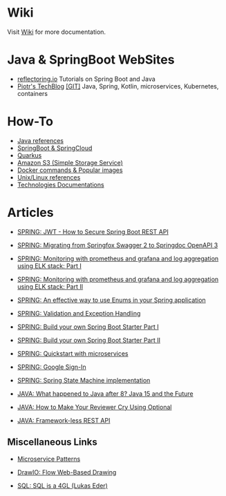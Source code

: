 # Wiki
Visit [Wiki](https://github.com/mllopis11/docs/wiki) for more documentation. 

# Java & SpringBoot WebSites
- [reflectoring.io](https://reflectoring.io/) Tutorials on Spring Boot and Java
- [Piotr's TechBlog](https://piotrminkowski.com) [[GIT]](https://github.com/piomin) Java, Spring, Kotlin, microservices, Kubernetes, containers

# How-To
- [Java references](https://github.com/mllopis11/docs/blob/master/java.md)
- [SpringBoot & SpringCloud](https://github.com/mllopis11/docs/blob/master/springboot.md)
- [Quarkus](https://github.com/mllopis11/quarkus-demo)
- [Amazon S3 (Simple Storage Service)](https://github.com/mllopis11/docs/blob/master/amazon-s3.md)
- [Docker commands & Popular images](https://github.com/mllopis11/docs/blob/master/docker.md)
- [Unix/Linux references](https://github.com/mllopis11/docs/blob/master/unix-linux.md)
- [Technologies Documentations](https://devdocs.io/)

# Articles
- [SPRING: JWT - How to Secure Spring Boot REST API](https://medium.com/dev-genius/json-web-token-how-to-secure-spring-boot-rest-api-4be1369009b0)
- [SPRING: Migrating from Springfox Swagger 2 to Springdoc OpenAPI 3](https://deepak-shinde.medium.com/migrating-from-springfox-swagger-2-to-springdoc-openapi-3-79a79757b8d1)
- [SPRING: Monitoring with prometheus and grafana and log aggregation using ELK stack: Part I](https://medium.com/nerd-for-tech/creating-spring-boot-microservices-monitoring-with-prometheus-and-grafana-and-log-aggregation-ba4f20496942)
- [SPRING: Monitoring with prometheus and grafana and log aggregation using ELK stack: Part II](https://medium.com/nerd-for-tech/building-spring-boot-microservices-monitoring-with-prometheus-and-grafana-and-log-aggregation-5ed9ca7dda36)
- [SPRING: An effective way to use Enums in your Spring application](https://medium.com/javarevisited/an-effective-way-to-use-java-enums-in-your-spring-application-485c969794a8)
- [SPRING: Validation and Exception Handling](https://medium.com/sprang/validation-and-exception-handling-with-spring-ba44b3ee0723)
- [SPRING: Build your own Spring Boot Starter Part I](https://medium.com/@asegu/build-your-own-spring-boot-starter-90ad1f426227)
- [SPRING: Build your own Spring Boot Starter Part II](https://medium.com/@asegu/why-a-spring-boot-developer-could-die-without-spring-boot-starter-properties-11c5d6bf459a)
- [SPRING: Quickstart with microservices](https://medium.com/@leo.ertuna/quickstart-with-java-spring-boot-mircoservices-b67d63fd19d1)
- [SPRING: Google Sign-In](https://yatheesanc9.medium.com/spring-boot-with-google-sign-in-8e304dbe936e)
- [SPRING: Spring State Machine implementation](https://medium.com/@hareesh.veduraj/spring-boot-using-spring-state-machine-1c5a6d35b9ad)

- [JAVA: What happened to Java after 8? Java 15 and the Future](https://medium.com/blue-harvest-tech-blog/what-happened-to-java-after-8-java-15-and-the-future-8a005edcc013)
- [JAVA: How to Make Your Reviewer Cry Using Optional](https://dante0747.medium.com/how-to-make-your-reviewer-cry-using-java-optional-da5a32db4fba)
- [JAVA: Framework-less REST API](https://medium.com/consulner/framework-less-rest-api-in-java-dd22d4d642fa)

## Miscellaneous Links
- [Microservice Patterns](https://microservices.io/)
- [DrawIO: Flow Web-Based Drawing](https://www.draw.io) 

- [SQL: SQL is a 4GL (Lukas Eder)](https://www.google.com/search?biw=1581&bih=742&ei=TyzDW8ywMMO-aYj7i7gG&q=lukas+eder+SQL+youtube&oq=lukas+eder+SQL+youtube&gs_l=psy-ab.3...598897.607084.0.607578.53.21.1.0.0.0.229.2274.5j11j2.18.0....0...1c.1.64.psy-ab..40.10.1016...0i30k1j0i8i30k1j0i22i30k1j33i160k1j33i21k1.0.hKhlsQKI4qY)
